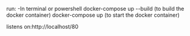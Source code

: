 run:
-In terminal or powershell
docker-compose up --build (to build the docker container)
docker-compose up (to start the docker container)

listens on:http://localhost/80 
